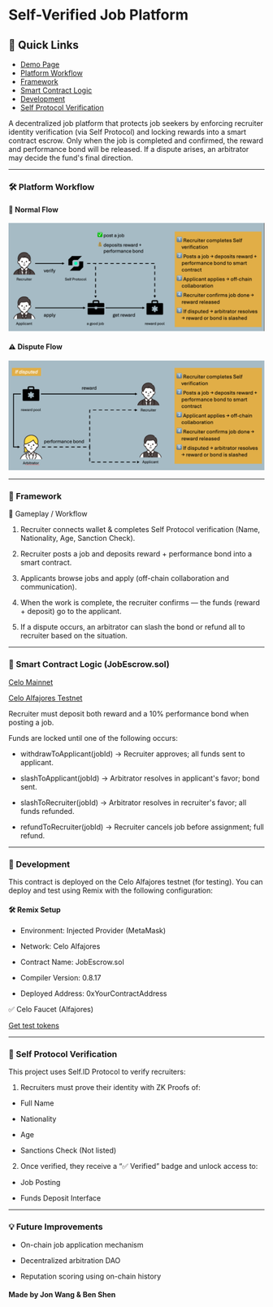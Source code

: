 # Self-Verified Job Platform

## 🔗 Quick Links

- [Demo Page](https://job-quest-platform.vercel.app/my-work)
- [Platform Workflow](#-platform-workflow)
- [Framework](#-framework)
- [Smart Contract Logic](#-smart-contract-logic-jobescrowsol)
- [Development](#-development)
- [Self Protocol Verification](#-self-protocol-verification)

A decentralized job platform that protects job seekers by enforcing recruiter identity verification (via Self Protocol) and locking rewards into a smart contract escrow. Only when the job is completed and confirmed, the reward and performance bond will be released. If a dispute arises, an arbitrator may decide the fund's final direction.

<hr>

### 🛠 Platform Workflow

#### 📌 Normal Flow

![Normal Flow](./public/job-flow-1.png)

#### ⚠️ Dispute Flow

![Dispute Flow](./public/job-flow-2.png)

<hr>

### 🧱 Framework

👾 Gameplay / Workflow

1. Recruiter connects wallet & completes Self Protocol verification (Name, Nationality, Age, Sanction Check).

2. Recruiter posts a job and deposits reward + performance bond into a smart contract.

3. Applicants browse jobs and apply (off-chain collaboration and communication).

4. When the work is complete, the recruiter confirms — the funds (reward + deposit) go to the applicant.

5. If a dispute occurs, an arbitrator can slash the bond or refund all to recruiter based on the situation.

<hr>

### 🎯 Smart Contract Logic (JobEscrow.sol)

[Celo Mainnet](https://celo.blockscout.com/address/0x0E6be64199930b1aa1AF03C89ed7245A97d1f1Ad?tab=contract)

[Celo Alfajores Testnet](https://celo-alfajores.blockscout.com/address/0xBF7F45091686b4d5c4f9184D1Fa30A6731a49036?tab=contract)

Recruiter must deposit both reward and a 10% performance bond when posting a job.

Funds are locked until one of the following occurs:

- withdrawToApplicant(jobId) → Recruiter approves; all funds sent to applicant.

- slashToApplicant(jobId) → Arbitrator resolves in applicant's favor; bond sent.

- slashToRecruiter(jobId) → Arbitrator resolves in recruiter's favor; all funds refunded.

- refundToRecruiter(jobId) → Recruiter cancels job before assignment; full refund.

<hr>

### 🧪 Development

This contract is deployed on the Celo Alfajores testnet (for testing). You can deploy and test using Remix with the following configuration:

#### 🛠 Remix Setup

- Environment: Injected Provider (MetaMask)

- Network: Celo Alfajores

- Contract Name: JobEscrow.sol

- Compiler Version: 0.8.17

- Deployed Address: 0xYourContractAddress

✅ Celo Faucet (Alfajores)

[Get test tokens](https://celo.org/developers/faucet)

<hr>

### 🔐 Self Protocol Verification

This project uses Self.ID Protocol to verify recruiters:

1. Recruiters must prove their identity with ZK Proofs of:

- Full Name

- Nationality

- Age

- Sanctions Check (Not listed)

2. Once verified, they receive a “✅ Verified” badge and unlock access to:

- Job Posting

- Funds Deposit Interface

<hr>

### 💡 Future Improvements

- On-chain job application mechanism

- Decentralized arbitration DAO

- Reputation scoring using on-chain history

#### Made by Jon Wang & Ben Shen
